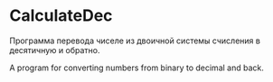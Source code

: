 # CalculateDec

Программа перевода чиселе из двоичной системы счисления в десятичную и обратно. 

A program for converting numbers from binary to decimal and back.
